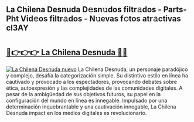 ## La Chilena Desnuda D𝚎sn𝚞dos filtr𝚊dos - Parts-Pht Vid𝚎os filtr𝚊dos - N𝚞evas f𝚘tos atr𝚊ctivas cl3AY

# <h2><a href="http://mb8l5nx.tromn.icu/?c=La+Chilena+Desnuda">🔗👉👉👉 La Chilena Desnuda 🔗🔗</a></h2>

[![La Chilena Desnuda nuevo](https://i.imgur.com/pEAQMta.gif)](http://mb8l5nx.tromn.icu/?c=La+Chilena+Desnuda)
La Chilena Desnuda, un personaje paradójico y complejo, desafía la categorización simple. Su distintivo estilo en línea ha cautivado y provocado a los espectadores, provocando debates sobre ética, autoexpresión y las complejidades de las comunidades digitales. A pesar de la ambigüedad de sus objetivos futuros, su papel en la configuración del mundo en línea es innegable. Impulsado por una determinación inquebrantable y una cautivación innegable, La Chilena Desnuda impact en los medios digitales es revolucionario.
